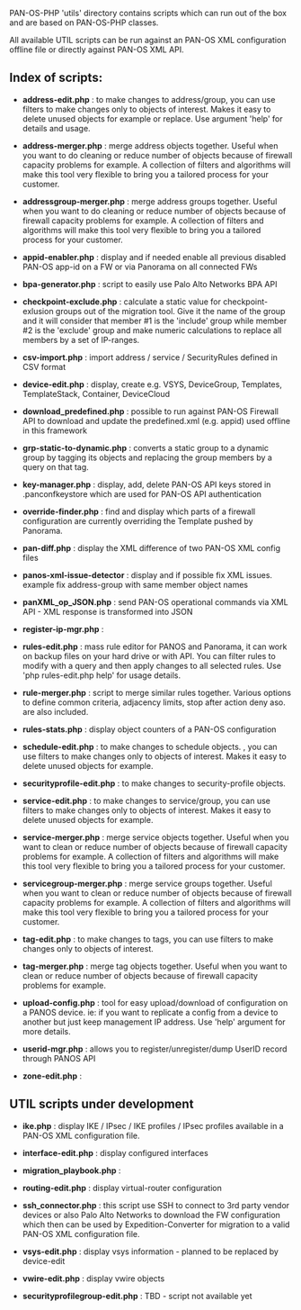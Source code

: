 PAN-OS-PHP 'utils' directory contains scripts which can run out of the box and are based on PAN-OS-PHP classes.

All available UTIL scripts can be run against an PAN-OS XML configuration offline file or directly against PAN-OS XML API.

Index of scripts:
----------------------

- **address-edit.php** : to make changes to address/group, you can use filters to make changes only to objects of
 interest. Makes it easy to delete unused objects for example or replace. Use argument 'help' for details and usage.

- **address-merger.php** : merge address objects together. Useful when you want to do cleaning or reduce number of objects
because of firewall capacity problems for example. A collection of filters and algorithms will make this tool very flexible
 to bring you a tailored process for your customer.
 
- **addressgroup-merger.php** : merge address groups together. Useful when you want to do cleaning or reduce number of objects
 because of firewall capacity problems for example. A collection of filters and algorithms will make this tool very flexible
 to bring you a tailored process for your customer.

- **appid-enabler.php** : display and if needed enable all previous disabled PAN-OS app-id on a FW or via Panorama on all connected FWs

- **bpa-generator.php** : script to easily use Palo Alto Networks BPA API

- **checkpoint-exclude.php** : calculate a static value for checkpoint-exlusion groups out of the migration tool.
 Give it the name of the group and it will consider that member #1 is the 'include' group while member #2 is the
  'exclude' group and make numeric calculations to replace all members by a set of IP-ranges.

- **csv-import.php** : import address / service / SecurityRules defined in CSV format

- **device-edit.php** : display, create e.g. VSYS, DeviceGroup, Templates, TemplateStack, Container, DeviceCloud

- **download_predefined.php** : possible to run against PAN-OS Firewall API to download and update the predefined.xml (e.g. appid) used offline in this framework

- **grp-static-to-dynamic.php** : converts a static group to a dynamic group by tagging its objects and replacing the
 group members by a query on that tag.

- **key-manager.php** : display, add, delete PAN-OS API keys stored in .panconfkeystore which are used for PAN-OS API authentication

- **override-finder.php** : find and display which parts of a firewall configuration are currently overriding
 the Template pushed by Panorama.

- **pan-diff.php** : display the XML difference of two PAN-OS XML config files

- **panos-xml-issue-detector** : display and if possible fix XML issues. example fix address-group with same member object names

- **panXML_op_JSON.php** : send PAN-OS operational commands via XML API - XML response is transformed into JSON

- **register-ip-mgr.php** :

- **rules-edit.php** : mass rule editor for PANOS and Panorama, it can work on backup files on your hard drive or with
 API. You can filter rules to modify with a query and then apply changes to all selected rules. Use 'php rules-edit.php
  help' for usage details.

- **rule-merger.php** : script to merge similar rules together. Various options to define common criteria, adjacency
 limits, stop after action deny aso. are also included.

- **rules-stats.php** : display object counters of a PAN-OS configuration 

- **schedule-edit.php** : to make changes to schedule objects. , you can use filters to make changes only to objects of interest. Makes it easy to delete unused objects for example.

- **securityprofile-edit.php** : to make changes to security-profile objects.

- **service-edit.php** : to make changes to service/group, you can use filters to make changes only to objects of
 interest. Makes it easy to delete unused objects for example.
 
- **service-merger.php** : merge service objects together. Useful when you want to clean or reduce number of objects
because of firewall capacity problems for example. A collection of filters and algorithms will make this tool very flexible
to bring you a tailored process for your customer.

- **servicegroup-merger.php** : merge service groups together. Useful when you want to clean or reduce number of objects
 because of firewall capacity problems for example. A collection of filters and algorithms will make this tool very flexible
 to bring you a tailored process for your customer.

- **tag-edit.php** : to make changes to tags, you can use filters to make changes only to objects of
 interest.

- **tag-merger.php** : merge tag objects together. Useful when you want to clean or reduce number of objects
                       because of firewall capacity problems for example.

- **upload-config.php** : tool for easy upload/download of configuration on a PANOS device. ie: if you want to
 replicate a config from a device to another but just keep management IP address. Use 'help' argument for more details.

- **userid-mgr.php** : allows you to register/unregister/dump UserID record through PANOS API

- **zone-edit.php** :


UTIL scripts under development
----------------------

- **ike.php** : display IKE / IPsec / IKE profiles / IPsec profiles available in a PAN-OS XML configuration file.

- **interface-edit.php** : display configured interfaces

- **migration_playbook.php** :

- **routing-edit.php** : display virtual-router configuration

- **ssh_connector.php** : this script use SSH to connect to 3rd party vendor devices or also Palo Alto Networks to download the FW configuration which then can be used by Expedition-Converter for migration to a valid PAN-OS XML configuration file.

- **vsys-edit.php** : display vsys information - planned to be replaced by device-edit

- **vwire-edit.php** : display vwire objects

- **securityprofilegroup-edit.php** : TBD - script not available yet